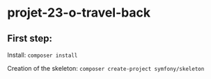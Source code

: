 # projet-23-o-travel-back

## First step:

Install:
```composer install```

Creation of the skeleton:
```composer create-project symfony/skeleton```

